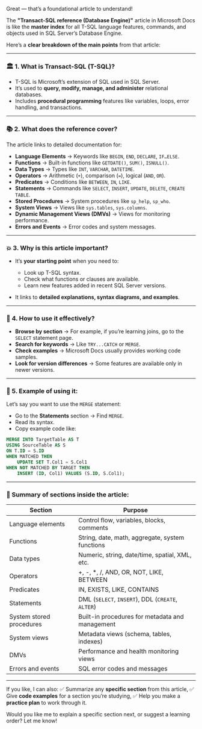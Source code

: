 Great — that’s a foundational article to understand!

The **"Transact-SQL reference (Database Engine)"** article in Microsoft Docs is like the **master index** for all T-SQL language features, commands, and objects used in SQL Server’s Database Engine.

Here’s a **clear breakdown of the main points** from that article:

---

### 🏛️ 1. **What is Transact-SQL (T-SQL)?**

* T-SQL is Microsoft’s extension of SQL used in SQL Server.
* It’s used to **query, modify, manage, and administer** relational databases.
* Includes **procedural programming** features like variables, loops, error handling, and transactions.

---

### 📚 2. **What does the reference cover?**

The article links to detailed documentation for:

* **Language Elements** → Keywords like `BEGIN`, `END`, `DECLARE`, `IF…ELSE`.
* **Functions** → Built-in functions like `GETDATE()`, `SUM()`, `ISNULL()`.
* **Data Types** → Types like `INT`, `VARCHAR`, `DATETIME`.
* **Operators** → Arithmetic (`+`), comparison (`=`), logical (`AND`, `OR`).
* **Predicates** → Conditions like `BETWEEN`, `IN`, `LIKE`.
* **Statements** → Commands like `SELECT`, `INSERT`, `UPDATE`, `DELETE`, `CREATE TABLE`.
* **Stored Procedures** → System procedures like `sp_help`, `sp_who`.
* **System Views** → Views like `sys.tables`, `sys.columns`.
* **Dynamic Management Views (DMVs)** → Views for monitoring performance.
* **Errors and Events** → Error codes and system messages.

---

### 💥 3. **Why is this article important?**

* It’s **your starting point** when you need to:

  * Look up T-SQL syntax.
  * Check what functions or clauses are available.
  * Learn new features added in recent SQL Server versions.
* It links to **detailed explanations, syntax diagrams, and examples**.

---

### 🔧 4. **How to use it effectively?**

* **Browse by section** → For example, if you’re learning joins, go to the `SELECT` statement page.
* **Search for keywords** → Like `TRY...CATCH` or `MERGE`.
* **Check examples** → Microsoft Docs usually provides working code samples.
* **Look for version differences** → Some features are available only in newer versions.

---

### 🧩 5. **Example of using it:**

Let’s say you want to use the `MERGE` statement:

* Go to the **Statements** section → Find `MERGE`.
* Read its syntax.
* Copy example code like:

```sql
MERGE INTO TargetTable AS T
USING SourceTable AS S
ON T.ID = S.ID
WHEN MATCHED THEN
    UPDATE SET T.Col1 = S.Col1
WHEN NOT MATCHED BY TARGET THEN
    INSERT (ID, Col1) VALUES (S.ID, S.Col1);
```

---

### 📌 Summary of sections inside the article:

| Section                  | Purpose                                           |
| ------------------------ | ------------------------------------------------- |
| Language elements        | Control flow, variables, blocks, comments         |
| Functions                | String, date, math, aggregate, system functions   |
| Data types               | Numeric, string, date/time, spatial, XML, etc.    |
| Operators                | +, -, \*, /, AND, OR, NOT, LIKE, BETWEEN          |
| Predicates               | IN, EXISTS, LIKE, CONTAINS                        |
| Statements               | DML (`SELECT`, `INSERT`), DDL (`CREATE`, `ALTER`) |
| System stored procedures | Built-in procedures for metadata and management   |
| System views             | Metadata views (schema, tables, indexes)          |
| DMVs                     | Performance and health monitoring views           |
| Errors and events        | SQL error codes and messages                      |

---

If you like, I can also:
✅ Summarize any **specific section** from this article,
✅ Give **code examples** for a section you’re studying,
✅ Help you make a **practice plan** to work through it.

Would you like me to explain a specific section next, or suggest a learning order? Let me know!
